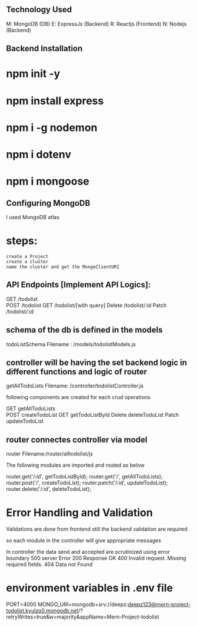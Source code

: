 ## Technology Used

M: MongoDB  (DB)
E: ExpressJs (Backend)
R: Reactjs (Frontend)
N: Nodejs (Backend)


## Backend Installation

# npm init -y
# npm install express
# npm i -g nodemon
# npm i dotenv
# npm i mongoose

## Configuring MongoDB
I used MongoDB atlas
# steps:
    create a Project
    create a cluster
    name the cluster and get the MongoClientURI


## API Endpoints [Implement API Logics]:

GET     /todolist   
POST    /todolist
GET     /todolist/[with query]
Delete  /todolist/:id
Patch   /todolist/:id

## schema  of the db is defined in the models 
todoListSchema
Filename : /models/todolistModels.js

## controller will be having the set backend logic in different functions and logic of router
getAllTodoLists
Filename: /controller/todolistController.js

following components are created for each crud operations

GET     getAllTodoLists  
POST    createTodoList
GET     getTodoListById
Delete  deleteTodoList
Patch   updateTodoList


## router connectes controller via model
router
Filename:/router/alltodolist/js

The following modules are imported and routed as below

router.get('/:id', getTodoListById);
router.get('/', getAllTodoLists);
router.post('/', createTodoList);
router.patch('/:id', updateTodoList);
router.delete('/:id', deleteTodoList);

# Error Handling and Validation
 
 Validations are done from frontend still the backend validation are required

 so each module in the controller will give appropriate messages

In controller the data send and accepted are scrutinized using error boundary
500  server Error 
200  Response OK
400  Invalid request. Missing required fields.
404  Data not Found

# environment variables in .env file
PORT=4000
MONGO_URI=mongodb+srv://deepz:deepz123@mern-project-todolist.kyulzo0.mongodb.net/?retryWrites=true&w=majority&appName=Mern-Project-todolist
